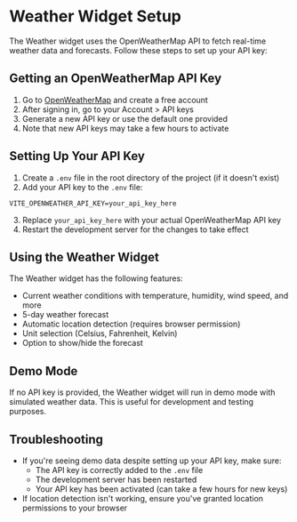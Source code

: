 # Weather Widget Setup

The Weather widget uses the OpenWeatherMap API to fetch real-time weather data and forecasts. Follow these steps to set up your API key:

## Getting an OpenWeatherMap API Key

1. Go to [OpenWeatherMap](https://openweathermap.org/) and create a free account
2. After signing in, go to your Account > API keys
3. Generate a new API key or use the default one provided
4. Note that new API keys may take a few hours to activate

## Setting Up Your API Key

1. Create a `.env` file in the root directory of the project (if it doesn't exist)
2. Add your API key to the `.env` file:

```
VITE_OPENWEATHER_API_KEY=your_api_key_here
```

3. Replace `your_api_key_here` with your actual OpenWeatherMap API key
4. Restart the development server for the changes to take effect

## Using the Weather Widget

The Weather widget has the following features:

- Current weather conditions with temperature, humidity, wind speed, and more
- 5-day weather forecast
- Automatic location detection (requires browser permission)
- Unit selection (Celsius, Fahrenheit, Kelvin)
- Option to show/hide the forecast

## Demo Mode

If no API key is provided, the Weather widget will run in demo mode with simulated weather data. This is useful for development and testing purposes.

## Troubleshooting

- If you're seeing demo data despite setting up your API key, make sure:
  - The API key is correctly added to the `.env` file
  - The development server has been restarted
  - Your API key has been activated (can take a few hours for new keys)
- If location detection isn't working, ensure you've granted location permissions to your browser
